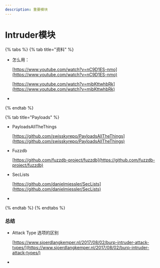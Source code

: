 ```yaml
---
description: 重要模块
---
```


# Intruder模块

{% tabs %}
{% tab title="资料" %}
* 怎么用：

  [https://www.youtube.com/watch?v=nC9D1ES-nmo](https://www.youtube.com/watch?v=nC9D1ES-nmo)

  [https://www.youtube.com/watch?v=mibKttwhbRk](https://www.youtube.com/watch?v=mibKttwhbRk)

* 
{% endtab %}

{% tab title="Payloads" %}
* PayloadsAllTheThings 

  [https://github.com/swisskyrepo/PayloadsAllTheThings](https://github.com/swisskyrepo/PayloadsAllTheThings)

* Fuzzdb 

  [https://github.com/fuzzdb-project/fuzzdb](https://github.com/fuzzdb-project/fuzzdb)

* SecLists 

  [https://github.com/danielmiessler/SecLists](https://github.com/danielmiessler/SecLists)

* 
{% endtab %}
{% endtabs %}

### 总结

* Attack Type 选项的区别

  [https://www.sjoerdlangkemper.nl/2017/08/02/burp-intruder-attack-types/](https://www.sjoerdlangkemper.nl/2017/08/02/burp-intruder-attack-types/)

* 
